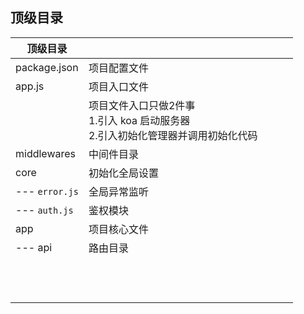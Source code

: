 ## 顶级目录

| 顶级目录       |                                                              |      |      |      |
| -------------- | ------------------------------------------------------------ | ---- | ---- | ---- |
| package.json   | 项目配置文件                                                 |      |      |      |
| app.js         | 项目入口文件                                                 |      |      |      |
|                | 项目文件入口只做2件事<br />1.引入 koa 启动服务器<br />2.引入初始化管理器并调用初始化代码 |      |      |      |
| middlewares    | 中间件目录                                                   |      |      |      |
| core           | 初始化全局设置                                               |      |      |      |
| --- `error.js` | 全局异常监听                                                 |      |      |      |
| --- `auth.js`  | 鉴权模块                                                     |      |      |      |
| app            | 项目核心文件                                                 |      |      |      |
| --- api        | 路由目录                                                     |      |      |      |
|                |                                                              |      |      |      |
|                |                                                              |      |      |      |
|                |                                                              |      |      |      |
|                |                                                              |      |      |      |
|                |                                                              |      |      |      |
|                |                                                              |      |      |      |
|                |                                                              |      |      |      |
|                |                                                              |      |      |      |
|                |                                                              |      |      |      |
|                |                                                              |      |      |      |
|                |                                                              |      |      |      |
|                |                                                              |      |      |      |



